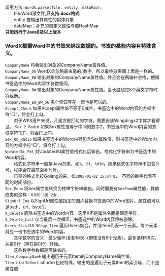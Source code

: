 调用方法: `WordX.parse(file, entity, dataMap);`  
　　file:Word源文件,**只支持.docx格式**  
　　entity:要输出其属性的实体对象  
　　dataMap：补充的自定义属性与值HashMap  
**只能运行于Java8及以上版本**  

### WordX根据Word中的书签来绑定数据的。书签的某些内容有特殊含义。  
`CompanyName` 将会输出对象的CompanyName属性值。  
`CompanyName_56` WordX会忽略最末尾的_数字，所以最终效果跟上面是一样的。  
`CompanyName_EW` 输出对象的CompanyName属性值。并且会在两端补空格，使跟书签选中的Word内容字符数相同。  
`CompanyName_8W` 输出对象的CompanyName属性值。当长度超过8个英文字符时将截断。  
`CompanyName_EW_8W_56` 多个修饰写在一起也是可以的。  
`Accept_Check` 如果Accept属性值不等于0或空，书签选中的Word内容的方框字符“□”，将会打上勾。  
　　对于WPS用户来说，凡是方框打勾的字符，需要安装Wingdings2字体才看得见。
`Sex_2_Radio` 如果Sex属性值等于中间的数字2，书签选中的Word内容的方框字符“□”，将会打上勾。  
`Sex_00_Radio` 如果书签选中的Word内容包含Sex属性值，则书签选中的Word内容的方框字符“□”，将会打上勾。  
`UpdatedAt_Fmt` 对UpdatedAt属性值格式化后输出。格式化字符串为书签选中的Word内容。  
　　格式化字符串一般按Java的来，如`%,.2f`、`%03d`，如果格式化字符串不包含%号，程序会在最前面补%号。  
　　日期的格式化按Golang的来，如`2006-01-02 15:04:05`。不同的数字代表不同的时间部份。  
`Sex_Enum` 将Sex属性值转换为枚举字符串输出。同时需要有`SexEnum`属性值，其值应类似这样：`0未知 1男 2女`  
`SignUrl_Img` 以SignUrl属性值指定的图片替换书签选中的Word图片。属性值可以是path、url、byte[]。  
`X_Delete` 删除书签选中的Word内容。这里X不是属性名而是固定字符。  
`X_Delete_Last` 仅当最后一次循环，书签选中的Word内容将被删除。  
`Users_6List58_9Copy_Item` 遍历Users集合，并用Item代表一个元素。每个元素对应一份书签选中的Word内容。  
　　其中数字的含义：最少循环(复制)6次（即使没有6个元素），最多循环58次，从第9行（存在第0行）开始。  
　　这些数字参数都是可缺省的。  
`Item_CompanyNam`e 输出遍历子元素Item的CompanyName属性值。  
`Item_ListIndex` ListIndex比较特殊，输出的是遍历子元素Item的索引号，而不是属性值  

